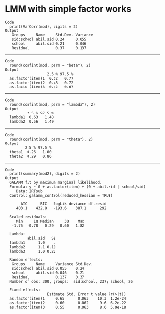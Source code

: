 # LMM with simple factor works

    Code
      print(VarCorr(mod), digits = 2)
    Output
       Groups     Name     Std.Dev. Variance
       sid:school abil.sid 0.24     0.055   
       school     abil.sid 0.21     0.046   
       Residual            0.37     0.137   

---

    Code
      round(confint(mod, parm = "beta"), 2)
    Output
                       2.5 % 97.5 %
      as.factor(item)1  0.52   0.77
      as.factor(item)2  0.48   0.72
      as.factor(item)3  0.42   0.67

---

    Code
      round(confint(mod, parm = "lambda"), 2)
    Output
              2.5 % 97.5 %
      lambda1  0.63   1.48
      lambda2  0.56   1.49

---

    Code
      round(confint(mod, parm = "theta"), 2)
    Output
             2.5 % 97.5 %
      theta1  0.26   1.00
      theta2  0.29   0.86

---

    Code
      print(summary(mod2), digits = 2)
    Output
      GALAMM fit by maximum marginal likelihood.
      Formula: y ~ 0 + as.factor(item) + (0 + abil.sid | school/sid)
         Data: IRTsub
      Control: galamm_control(reduced_hessian = TRUE)
      
           AIC      BIC   logLik deviance df.resid 
         403.1    432.8   -193.6    387.1      292 
      
      Scaled residuals: 
         Min     1Q Median     3Q    Max 
       -1.75  -0.78   0.29   0.60   1.82 
      
      Lambda:
              abil.sid   SE
      lambda1      1.0    .
      lambda2      1.1 0.19
      lambda3      1.0 0.22
      
      Random effects:
       Groups     Name     Variance Std.Dev.
       sid:school abil.sid 0.055    0.24    
       school     abil.sid 0.046    0.21    
       Residual            0.137    0.37    
      Number of obs: 300, groups:  sid:school, 237; school, 26
      
      Fixed effects:
                       Estimate Std. Error t value Pr(>|t|)
      as.factor(item)1     0.65      0.063    10.3  1.2e-24
      as.factor(item)2     0.60      0.062     9.6  6.2e-22
      as.factor(item)3     0.55      0.063     8.6  5.9e-18
      
      

